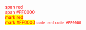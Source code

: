 <span style="color: RED">span red</span>  
<span style="color: #FF0000">span #FF0000</span>  
<mark style="color: RED">mark red</mark>  
<mark style="color: #FF0000">mark #FF0000</mark>
<code style="color : RED">code red</code>
<code style="color : #FF0000">code #FF0000</code>